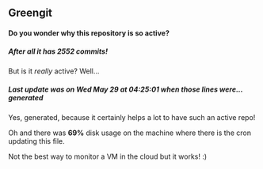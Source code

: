 ## Greengit

#### Do you wonder why this repository is so active?

##### After all it has 2552 commits!

But is it *really* active? Well...

##### Last update was on Wed May 29 at 04:25:01 when those lines were... generated

Yes, generated, because it certainly helps a lot to have such an active repo!

Oh and there was **69%** disk usage on the machine
where there is the cron updating this file.

Not the best way to monitor a VM in the cloud but it works! :)

